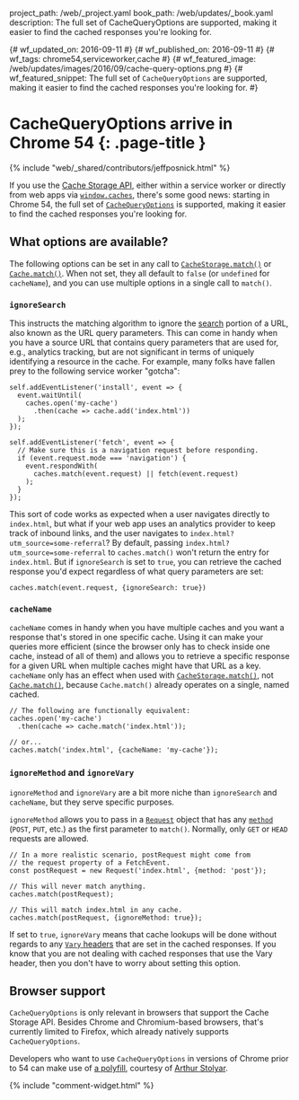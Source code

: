 project_path: /web/_project.yaml
book_path: /web/updates/_book.yaml
description: The full set of CacheQueryOptions are supported, making it easier to find the cached responses you're looking for.

{# wf_updated_on: 2016-09-11 #}
{# wf_published_on: 2016-09-11 #}
{# wf_tags: chrome54,serviceworker,cache #}
{# wf_featured_image: /web/updates/images/2016/09/cache-query-options.png #}
{# wf_featured_snippet: The full set of <code>CacheQueryOptions</code> are supported, making it easier to find the cached responses you're looking for. #}

# CacheQueryOptions arrive in Chrome 54 {: .page-title }

{% include "web/_shared/contributors/jeffposnick.html" %}


If you use the [Cache Storage API](https://developer.mozilla.org/en-US/docs/Web/API/CacheStorage), either within a service worker or directly from web apps via [`window.caches`](https://developer.mozilla.org/en-US/docs/Web/API/Window/caches), there's some good news: starting in Chrome 54, the full set of [`CacheQueryOptions`](https://w3c.github.io/ServiceWorker/spec/service_worker/#dictdef-cache-cachequeryoptions) is supported, making it easier to find the cached responses you're looking for.

## What options are available?

The following options can be set in any call to [`CacheStorage.match()`](https://developer.mozilla.org/en-US/docs/Web/API/CacheStorage/match) or [`Cache.match()`](https://developer.mozilla.org/en-US/docs/Web/API/Cache/match). When not set, they all default to <code>false</code> (or `undefined` for <code>cacheName</code>), and you can use multiple options in a single call to <code>match()</code>.

### `ignoreSearch`

This instructs the matching algorithm to ignore the [search](https://url.spec.whatwg.org/#dom-url-search) portion of a URL, also known as the URL query parameters. This can come in handy when you have a source URL that contains query parameters that are used for, e.g., analytics tracking, but are not significant in terms of uniquely identifying a resource in the cache. For example, many folks have fallen prey to the following service worker "gotcha":


    self.addEventListener('install', event => {
      event.waitUntil(
        caches.open('my-cache')
          .then(cache => cache.add('index.html'))
      );
    });
    
    self.addEventListener('fetch', event => {
      // Make sure this is a navigation request before responding.
      if (event.request.mode === 'navigation') {
        event.respondWith(
          caches.match(event.request) || fetch(event.request)
        );
      }
    });
    

This sort of code works as expected when a user navigates directly to `index.html`, but what if your web app uses an analytics provider to keep track of inbound links, and the user navigates to `index.html?utm_source=some-referral`? By default, passing `index.html?utm_source=some-referral` to `caches.match()` won't return the entry for `index.html`. But if `ignoreSearch` is set to `true`, you can retrieve the cached response you'd expect regardless of what query parameters are set:


    caches.match(event.request, {ignoreSearch: true})
    

### `cacheName`

`cacheName` comes in handy when you have multiple caches and you want a response that's stored in one specific cache. Using it can make your queries more efficient (since the browser only has to check inside one cache, instead of all of them) and allows you to retrieve a specific response for a given URL when multiple caches might have that URL as a key. `cacheName` only has an effect when used with [`CacheStorage.match()`](https://developer.mozilla.org/en-US/docs/Web/API/CacheStorage/match), not [`Cache.match()`](https://developer.mozilla.org/en-US/docs/Web/API/Cache/match), because <code>Cache.match()</code> already operates on a single, named cached.


    // The following are functionally equivalent:
    caches.open('my-cache')
      .then(cache => cache.match('index.html'));
    
    // or...
    caches.match('index.html', {cacheName: 'my-cache'});
    

### `ignoreMethod` and `ignoreVary`

`ignoreMethod` and `ignoreVary` are a bit more niche than `ignoreSearch` and `cacheName`, but they serve specific purposes.

`ignoreMethod` allows you to pass in a [`Request`](https://developer.mozilla.org/en-US/docs/Web/API/Request) object that has any [`method`](https://developer.mozilla.org/en-US/docs/Web/API/Request/method) (<code>POST</code>, <code>PUT</code>, etc.) as the first parameter to <code>match()</code>. Normally, only <code>GET</code> or <code>HEAD</code> requests are allowed.


    // In a more realistic scenario, postRequest might come from
    // the request property of a FetchEvent.
    const postRequest = new Request('index.html', {method: 'post'});
    
    // This will never match anything.
    caches.match(postRequest);
    
    // This will match index.html in any cache.
    caches.match(postRequest, {ignoreMethod: true});
    

If set to `true`, `ignoreVary` means that cache lookups will be done without regards to any [`Vary` headers](https://www.w3.org/Protocols/HTTP/Issues/vary-header.html) that are set in the cached responses. If you know that you are not dealing with cached responses that use the Vary header, then you don't have to worry about setting this option.

## Browser support

`CacheQueryOptions` is only relevant in browsers that support the Cache Storage API. Besides Chrome and Chromium-based browsers, that's currently limited to Firefox, which already natively supports `CacheQueryOptions`.

Developers who want to use `CacheQueryOptions` in versions of Chrome prior to 54 can make use of [a polyfill](https://www.npmjs.com/package/sw-cache-options), courtesy of [Arthur Stolyar](https://twitter.com/nekrtemplar).


{% include "comment-widget.html" %}
